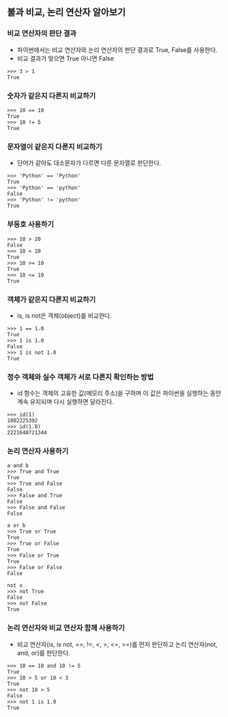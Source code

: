 ## 불과 비교, 논리 연산자 알아보기

### 비교 연산자의 판단 결과
- 파이썬에서는 비교 연산자와 논리 연산자의 판단 결과로 True, False를 사용한다.
- 비교 결과가 맞으면 True 아니면 False
```
>>> 3 > 1
True
```

### 숫자가 같은지 다른지 비교하기
```
>>> 10 == 10
True
>>> 10 != 5
True
```

### 문자열이 같은지 다른지 비교하기
- 단어가 같아도 대소문자가 다르면 다른 문자열로 판단한다.
```
>>> 'Python' == 'Python'
True
>>> 'Python' == 'python'
False
>>> 'Python' != 'python'
True
```

### 부등호 사용하기
```
>>> 10 > 20
False
>>> 10 < 20
True
>>> 10 >= 10
True
>>> 10 <= 10
True
```

### 객체가 같은지 다른지 비교하기
- is, is not은 객체(object)를 비교한다.
```
>>> 1 == 1.0
True
>>> 1 is 1.0
False
>>> 1 is not 1.0
True
```

### 정수 객체와 실수 객체가 서로 다른지 확인하는 방법
- id 함수는 객체의 고유한 값(메모리 주소)을 구하며 이 값은 파이썬을 실행하는 동안 계속 유지되며 다시 실행하면 달라진다.
```
>>> id(1)
1802225392
>>> id(1.0)
2221640721344
```

### 논리 연산자 사용하기
```
a and b
>>> True and True
True
>>> True and False
False
>>> False and True
False
>>> False and False
False

a or b
>>> True or True
True
>>> True or False
True
>>> False or True
True
>>> False or False
False

not x
>>> not True
False
>>> not False
True
```

### 논리 연산자와 비교 연산자 함께 사용하기
- 비교 연산자(is, is not, ==, !=, <, >, <=, >=)를 먼저 판단하고 논리 연산자(not, and, or)를 판단한다.
```
>>> 10 == 10 and 10 != 5
True
>>> 10 > 5 or 10 < 3
True
>>> not 10 > 5
False
>>> not 1 is 1.0
True
```
